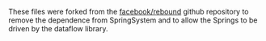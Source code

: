 These files were forked from the [facebook/rebound] github repository to remove the dependence from
SpringSystem and to allow the Springs to be driven by the dataflow library.

[facebook/rebound]: https://github.com/facebook/rebound

